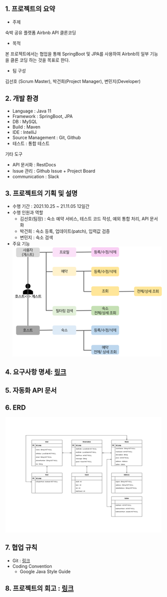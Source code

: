 ## 1. 프로젝트의 요약

- 주제

숙박 공유 플랫폼 Airbnb API 클론코딩 

- 목적

본 프로젝트에서는 협업을 통해 SpringBoot 및 JPA를 사용하여 Airbnb의 일부 기능을 클론 코딩 하는 것을 목표로 한다.

- 팀 구성

김선호 (Scrum Master),  박건희(Project Manager), 변민지(Developer)

## 2. 개발 환경

- Language : Java 11
- Framework : SpringBoot, JPA
- DB : MySQL
- Build : Maven
- IDE : IntelliJ
- Source Management : Git, Github
- 테스트  : 통합 테스트

기타 도구

- API 문서화 : RestDocs
- Issue 관리 : Github Issue + Project Board
- communication : Slack

## 3. 프로젝트의 기획 및 설명

- 수행 기간 : 2021.10.25 ~ 21.11.05 12일간
- 수행 인원과 역할
    - 김선호(팀장) : 숙소 예약 서비스, 테스트 코드 작성, 예외 통합 처리, API 문서화
    - 박건희 : 숙소 등록, 업데이트(patch), 입력값 검증
    - 변민지 : 숙소 검색
- 주요 기능
![프로젝트 주요 기능.png](https://github.com/prgrms-be-devcourse/BEDV1_StayB/blob/9bf5b92b553b1148b9dc2543ffe411f910fb4a1b/img/%ED%94%84%EB%A1%9C%EC%A0%9D%ED%8A%B8%20%EC%A3%BC%EC%9A%94%20%EA%B8%B0%EB%8A%A5.png)

## 4. 요구사항 명세: [링크](https://www.notion.so/6e725fc8852347628c1ae40876c40c78)

## 5. 자동화 API 문서

## 6. ERD

![Untitled](https://github.com/prgrms-be-devcourse/BEDV1_StayB/blob/2a65def14567457bb258d8e3b1f025b4aea705df/img/erd.png)

## 7. 협업 규칙

- Git  : [링크](https://www.notion.so/Git-c056cb9ae81c431baa410b454013a4f6)
- Coding Convention
    - Google Java Style Guide
    

## 8. 프로젝트의 회고 : [링크](https://www.notion.so/backend-devcourse/652c08694fd74d7cabe6e295f53b5fe5)

